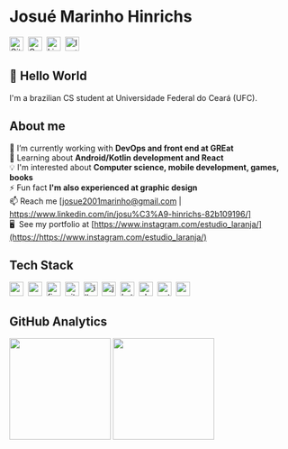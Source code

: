 # Josué Marinho Hinrichs
<a href="https://www.github.com/josuhinrichs" target="_blank"><img src="https://img.shields.io/badge/josuhinrichs-100000?style=flat&logo=github&logoColor=white" alt="GitHub Badge" height="25"></a>&nbsp;
<a href="mailto:josue2001marinho@gmail.com@gmail.com" target="_blank"><img src="https://img.shields.io/badge/josue2001marinho@gmail.com-D14836?style=flat&logo=gmail&logoColor=white" alt="Gmail Badge" height="25"></a>&nbsp;
<a href="https://www.linkedin.com/in/https://www.linkedin.com/in/josu%C3%A9-hinrichs-82b109196/" target="_blank"><img src="https://img.shields.io/badge/https://www.linkedin.com/in/josu%C3%A9-hinrichs-82b109196/-0077B5?style=flat&logo=linkedin&logoColor=white" alt="LinkedIn Badge" height="25"></a>&nbsp;
<a href="https://www.instagram.com/https://www.instagram.com/estudio_laranja/" target="_blank"><img src="https://img.shields.io/badge/https://www.instagram.com/estudio_laranja/-E4405F?style=flat&logo=instagram&logoColor=white" alt="Instagram Badge" height="25"></a>&nbsp;

## 👋 Hello World
I'm a brazilian CS student at Universidade Federal do Ceará (UFC).

## About me
🔭&nbsp;I’m currently working with **DevOps and front end at GREat**
<br/>🌱&nbsp;Learning about **Android/Kotlin development and React**
<br/>💡&nbsp;I'm interested about **Computer science, mobile development, games, books**
<br/>⚡&nbsp;Fun fact **I'm also experienced at graphic design**
<br/>📫&nbsp;Reach me [josue2001marinho@gmail.com | https://www.linkedin.com/in/josu%C3%A9-hinrichs-82b109196/]
<br/>🖥&nbsp; See my portfolio at [https://www.instagram.com/estudio_laranja/](https://https://www.instagram.com/estudio_laranja/)

## Tech Stack
<img src="https://img.shields.io/badge/C-05122A?style=flat&logo=c" alt="c Badge" height="25">&nbsp;
<img src="https://img.shields.io/badge/C++-05122A?style=flat&logo=c%2B%2B&" alt="c++ Badge" height="25">&nbsp;
<img src="https://img.shields.io/badge/Figma-05122A?style=flat&logo=figma" alt="figma Badge" height="25">&nbsp;
<img src="https://img.shields.io/badge/Git-05122A?style=flat&logo=git" alt="git Badge" height="25">&nbsp;
<img src="https://img.shields.io/badge/Illustrator-05122A?style=flat&logo=adobeillustrator" alt="illustrator Badge" height="25">&nbsp;
<img src="https://img.shields.io/badge/Java-05122A?style=flat&logo=java" alt="java Badge" height="25">&nbsp;
<img src="https://img.shields.io/badge/Kotlin-05122A?style=flat&logo=kotlin" alt="kotlin Badge" height="25">&nbsp;
<img src="https://img.shields.io/badge/Photoshop-05122A?style=flat&logo=adobephotoshop" alt="photoshop Badge" height="25">&nbsp;
<img src="https://img.shields.io/badge/Python-05122A?style=flat&logo=python" alt="python Badge" height="25">&nbsp;
<img src="https://img.shields.io/badge/React-05122A?style=flat&logo=react" alt="react Badge" height="25">&nbsp;

## GitHub Analytics
<div>
<img height="180em" src="https://github-readme-stats.vercel.app/api?username=josuhinrichs&theme=dracula&show_icons=true&count_private=true&hide=stars,issues,contribs">
<img height="180em" src="https://github-readme-stats.vercel.app/api/top-langs/?username=josuhinrichs&theme=dracula&layout=compact&langs_count=5">
</div>
